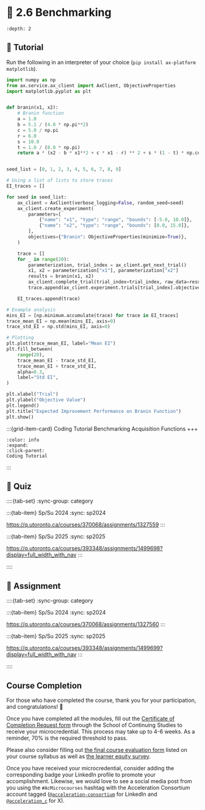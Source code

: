 # 🧩 2.6 Benchmarking

```{contents}
:depth: 2
```

## 🔰 Tutorial

Run the following in an interpreter of your choice (`pip install ax-platform matplotlib`).

```python
import numpy as np
from ax.service.ax_client import AxClient, ObjectiveProperties
import matplotlib.pyplot as plt


def branin(x1, x2):
    # Branin function
    a = 1.0
    b = 5.1 / (4.0 * np.pi**2)
    c = 5.0 / np.pi
    r = 6.0
    s = 10.0
    t = 1.0 / (8.0 * np.pi)
    return a * (x2 - b * x1**2 + c * x1 - r) ** 2 + s * (1 - t) * np.cos(x1) + s


seed_list = [0, 1, 2, 3, 4, 5, 6, 7, 8, 9]

# Using a list of lists to store traces
EI_traces = []

for seed in seed_list:
    ax_client = AxClient(verbose_logging=False, random_seed=seed)
    ax_client.create_experiment(
        parameters=[
            {"name": "x1", "type": "range", "bounds": [-5.0, 10.0]},
            {"name": "x2", "type": "range", "bounds": [0.0, 15.0]},
        ],
        objectives={"Branin": ObjectiveProperties(minimize=True)},
    )

    trace = []
    for _ in range(20):
        parameterization, trial_index = ax_client.get_next_trial()
        x1, x2 = parameterization["x1"], parameterization["x2"]
        results = branin(x1, x2)
        ax_client.complete_trial(trial_index=trial_index, raw_data=results)
        trace.append(ax_client.experiment.trials[trial_index].objective_mean)

    EI_traces.append(trace)

# Example analysis
mins_EI = [np.minimum.accumulate(trace) for trace in EI_traces]
trace_mean_EI = np.mean(mins_EI, axis=0)
trace_std_EI = np.std(mins_EI, axis=0)

# Plotting
plt.plot(trace_mean_EI, label="Mean EI")
plt.fill_between(
    range(20),
    trace_mean_EI - trace_std_EI,
    trace_mean_EI + trace_std_EI,
    alpha=0.3,
    label="Std EI",
)

plt.xlabel("Trial")
plt.ylabel("Objective Value")
plt.legend()
plt.title("Expected Improvement Performance on Branin Function")
plt.show()
```

:::{grid-item-card} Coding Tutorial
Benchmarking Acquisition Functions
+++
```{button-link} https://honegumi.readthedocs.io/en/latest/curriculum/tutorials/benchmarking/benchmarking.html
:color: info
:expand:
:click-parent:
Coding Tutorial
```
:::

## 🚀 Quiz

::::{tab-set}
:sync-group: category

:::{tab-item} Sp/Su 2024
:sync: sp2024

https://q.utoronto.ca/courses/370068/assignments/1327559
:::

:::{tab-item} Sp/Su 2025
:sync: sp2025

https://q.utoronto.ca/courses/393348/assignments/1499698?display=full_width_with_nav
:::

::::

## 📄 Assignment

::::{tab-set}
:sync-group: category

:::{tab-item} Sp/Su 2024
:sync: sp2024

https://q.utoronto.ca/courses/370068/assignments/1327560
:::

:::{tab-item} Sp/Su 2025
:sync: sp2025

https://q.utoronto.ca/courses/393348/assignments/1499699?display=full_width_with_nav
:::

::::

## Course Completion

For those who have completed the course, thank you for your participation, and congratulations! 🥳

Once you have completed all the modules, fill out the [Certificate of Completion Request form](https://learn.utoronto.ca/help/forms-and-applications/confirmation-completion-request) through the School of Continuing Studies to receive your microcredential. This process may take up to 4-6 weeks. As a reminder, 70% is the required threshold to pass.

Please also consider filling out [the final course evaluation form](https://forms.office.com/r/gssTGHhuUz) listed on your course syllabus as well as [the learner equity survey](https://redcap.utoronto.ca/surveys/?s=77R3YNHDHX3TKRLD).

Once you have received your microcredential, consider adding the corresponding badge your LinkedIn profile to promote your accomplishment. Likewise, we would love to see a social media post from you using the `#AcMicrocourses` hashtag with the Acceleration Consortium account tagged ([`@acceleration-consortium`](https://www.linkedin.com/company/acceleration-consortium/) for LinkedIn and [`@acceleration_c`](https://x.com/acceleration_c) for X).
